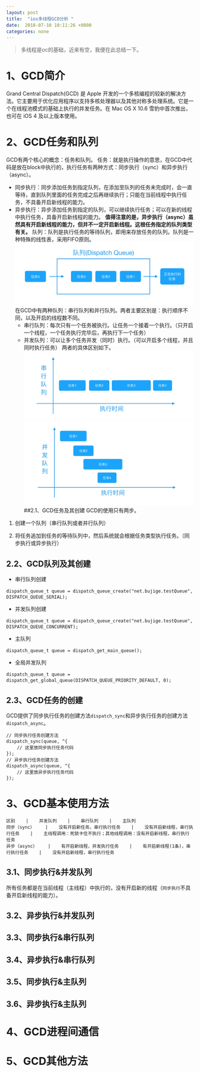 ```yaml
---
layout: post
title:  "ios多线程GCD分析 "
date:  2018-07-10 10:11:26 +0800
categories: none
---
```

> 多线程是oc的基础，近来有空，我便在此总结一下。

# 1、GCD简介

Grand Central Dispatch(GCD) 是 Apple 开发的一个多核编程的较新的解决方法。它主要用于优化应用程序以支持多核处理器以及其他对称多处理系统。它是一个在线程池模式的基础上执行的并发任务。在 Mac OS X 10.6 雪豹中首次推出，也可在 iOS 4 及以上版本使用。

# 2、GCD任务和队列

GCD有两个核心的概念：任务和队列。
任务：就是执行操作的意思，在GCD中代码是放在block中执行的，执行任务有两种方式：同步执行（sync）和异步执行（async）。

* 同步执行：同步添加任务到指定队列，在添加至队列的任务未完成时，会一直等待，直到队列里面的任务完成之后再继续执行；只能在当前线程中执行任务，不具备开启新线程的能力。
* 异步执行：异步添加任务到指定的队列，可以继续执行任务；可以在新的线程中执行任务，具备开启新线程的能力。
**值得注意的是，异步执行（async）虽然具有开启新线程的能力，但并不一定开启新线程。这根任务指定的队列类型有关。**
队列：队列是执行任务的等待队列，即用来存放任务的队列。队列是一种特殊的线性表，采用FIFO原则。
![](/images/2018-07-16-18-13-14.jpg)
在GCD中有两种队列：串行队列和并行队列。两者主要区别是：执行顺序不同，以及开启的线程数不同。
    * 串行队列：每次只有一个任务被执行。让任务一个接着一个执行。（只开启一个线程，一个任务执行完毕后，再执行下一个任务）
    * 并发队列：可以让多个任务并发（同时）执行。（可以开启多个线程，并且同时执行任务）
两者的具体区别如下。
![](/images/2018-07-16-18-17-10.jpg)
![](/images/2018-07-16-18-17-16.jpg)
##2.1、GCD任务及其创建
GCD的使用只有两步。
1. 创建一个队列（串行队列或者并行队列）

2. 将任务追加到任务的等待队列中，然后系统就会根据任务类型执行任务。（同步执行或异步执行）

  ## 2.2、GCD队列及其创建
* 串行队列创建  
```objc
dispatch_queue_t queue = dispatch_queue_create("net.bujige.testQueue", DISPATCH_QUEUE_SERIAL);
```
* 并发队列创建
```objc
dispatch_queue_t queue = dispatch_queue_create("net.bujige.testQueue", DISPATCH_QUEUE_CONCURRENT);
```
* 主队列
```objc
dispatch_queue_t queue = dispatch_get_main_queue();
```
* 全局并发队列
```objc
dispatch_queue_t queue = dispatch_get_global_queue(DISPATCH_QUEUE_PRIORITY_DEFAULT, 0);
```
## 2.3、GCD任务的创建

GCD提供了同步执行任务的创建方法`dispatch_sync`和异步执行任务的创建方法`dispatch_async`。

```objc
// 同步执行任务创建方法
dispatch_sync(queue, ^{
    // 这里放同步执行任务代码
});
// 异步执行任务创建方法
dispatch_async(queue, ^{
    // 这里放异步执行任务代码
});
```
# 3、GCD基本使用方法

```table
区别    |    并发队列    |    串行队列    |    主队列
同步（sync）    |    没有开启新任务，串行执行任务    |    没有开启新线程，串行执行任务    |    主线程调用：死锁卡住不执行；其他线程调用：没有开启新线程，串行执行任务    
异步（async）    |    有开启新线程，并发执行任务    |    有开启新线程(1条)，串行执行任务    |    没有开启新线程，串行执行任务
```
## 3.1、同步执行&并发队列

所有任务都是在当前线程（主线程）中执行的，没有开启新的线程（`同步执行`不具备开启新线程的能力）。

## 3.2、异步执行&并发队列

## 3.3、同步执行&串行队列

## 3.4、异步执行&串行队列

## 3.5、同步执行&主队列

## 3.6、异步执行&主队列

# 4、GCD进程间通信

# 5、GCD其他方法